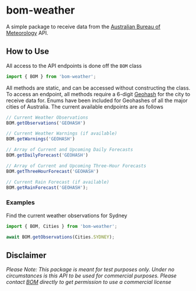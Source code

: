 # bom-weather
A simple package to receive data from the [Australian Bureau of Meteorology](http://www.bom.gov.au/) API.

## How to Use
All access to the API endpoints is done off the `BOM` class
```ts
import { BOM } from 'bom-weather';
```
All methods are static, and can be accessed without constructing the class. To access an endpoint, all methods require a 6-digit [Geohash](https://en.wikipedia.org/wiki/Geohash) for the city to receive data for. Enums have been included for Geohashes of all the major cities of Australia. The current available endpoints are as follows
```ts
// Current Weather Observations
BOM.getObservations('GEOHASH')

// Current Weather Warnings (if available)
BOM.getWarnings('GEOHASH')

// Array of Current and Upcoming Daily Forecasts
BOM.getDailyForecast('GEOHASH')

// Array of Current and Upcoming Three-Hour Forecasts
BOM.getThreeHourForecast('GEOHASH')

// Current Rain Forecast (if available)
BOM.getRainForecast('GEOHASH');
```

### Examples
Find the current weather observations for Sydney
```ts
import { BOM, Cities } from 'bom-weather';

await BOM.getObservations(Cities.SYDNEY);
```
## Disclaimer
*Please Note: This package is meant for test purposes only. Under no circumstances is this API to be used for commercial purposes. Please contact [BOM](http://www.bom.gov.au/) directly to get permission to use a commercial license*